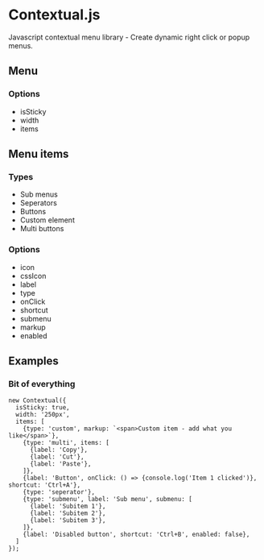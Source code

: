 # Contextual.js
Javascript contextual menu library - Create dynamic right click or popup menus.

## Menu 

### Options
- isSticky
- width
- items

## Menu items

### Types
- Sub menus
- Seperators
- Buttons
- Custom element
- Multi buttons

### Options 
- icon
- cssIcon
- label
- type
- onClick
- shortcut
- submenu
- markup
- enabled

## Examples

### Bit of everything
```
new Contextual({
  isSticky: true,
  width: '250px',
  items: [
    {type: 'custom', markup: `<span>Custom item - add what you like</span>`},
    {type: 'multi', items: [
      {label: 'Copy'},
      {label: 'Cut'},
      {label: 'Paste'},
    ]},
    {label: 'Button', onClick: () => {console.log('Item 1 clicked')}, shortcut: 'Ctrl+A'},
    {type: 'seperator'},
    {type: 'submenu', label: 'Sub menu', submenu: [
      {label: 'Subitem 1'},
      {label: 'Subitem 2'},
      {label: 'Subitem 3'},
    ]},
    {label: 'Disabled button', shortcut: 'Ctrl+B', enabled: false},
  ]
});
```

